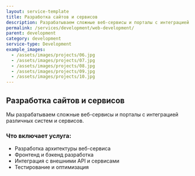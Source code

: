 ```yaml
---
layout: service-template
title: Разработка сайтов и сервисов
description: Разрабатываем сложные веб-сервисы и порталы с интеграцией различных систем и сервисов.
permalink: /services/development/web-development/
parent: development
category: development
service-type: Development
example_images:
  - /assets/images/projects/06.jpg
  - /assets/images/projects/07.jpg
  - /assets/images/projects/08.jpg
  - /assets/images/projects/09.jpg
  - /assets/images/projects/10.jpg
---
```


## Разработка сайтов и сервисов

Мы разрабатываем сложные веб-сервисы и порталы с интеграцией различных систем и сервисов.

### Что включает услуга:
- Разработка архитектуры веб-сервиса
- Фронтенд и бэкенд разработка
- Интеграция с внешними API и сервисами
- Тестирование и оптимизация
